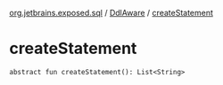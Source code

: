 [org.jetbrains.exposed.sql](../index.md) / [DdlAware](index.md) / [createStatement](.)

# createStatement

`abstract fun createStatement(): List<String>`